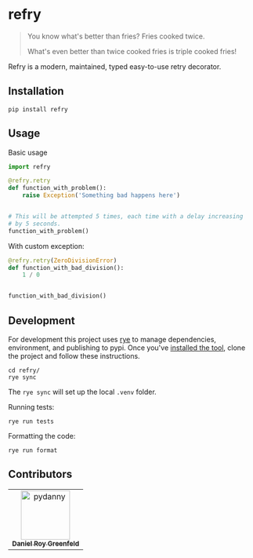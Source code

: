 # refry

> You know what's better than fries? Fries cooked twice.
>
> What's even better than twice cooked fries is triple cooked fries!

Refry is a modern, maintained, typed easy-to-use retry decorator.

## Installation

```
pip install refry
```

## Usage

Basic usage

```python
import refry

@refry.retry
def function_with_problem():
    raise Exception('Something bad happens here')


# This will be attempted 5 times, each time with a delay increasing
# by 5 seconds.
function_with_problem()
```

With custom exception:

```python
@refry.retry(ZeroDivisionError)
def function_with_bad_division():
    1 / 0


function_with_bad_division()
```

## Development

For development this project uses [rye](https://rye.astral.sh/) to manage dependencies, environment, and publishing to pypi. Once you've [installed the tool](https://rye.astral.sh/guide/installation/), clone the project and follow these instructions.

```
cd refry/
rye sync
```

The `rye sync` will set up the local `.venv` folder. 

Running tests:

```
rye run tests
```

Formatting the code:

```
rye run format
```


## Contributors 

<!-- readme: contributors -start -->
<table>
<tr>
    <td align="center">
        <a href="https://github.com/pydanny">
            <img src="https://avatars.githubusercontent.com/u/62857?v=4" width="100;" alt="pydanny"/>
            <br />
            <sub><b>Daniel Roy Greenfeld</b></sub>
        </a>
    </td></tr>
</table>
<!-- readme: contributors -end -->